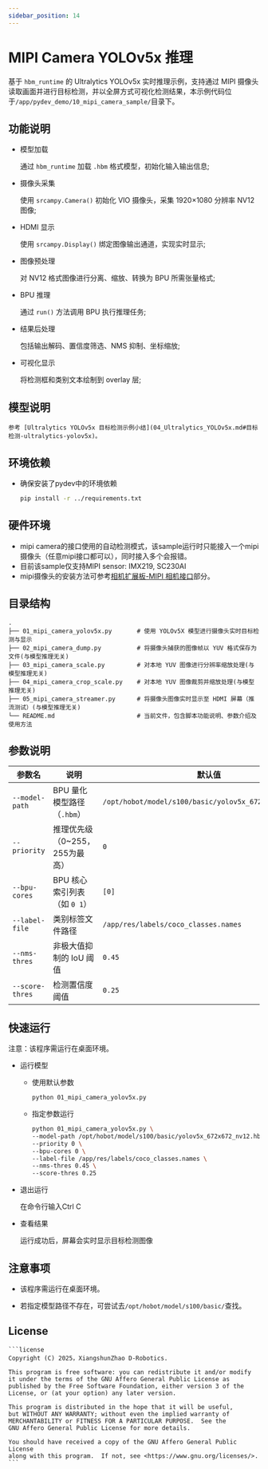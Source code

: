 ```yaml
---
sidebar_position: 14
---
```


# MIPI Camera YOLOv5x 推理

基于 `hbm_runtime` 的 Ultralytics YOLOv5x 实时推理示例，支持通过 MIPI 摄像头读取画面并进行目标检测，并以全屏方式可视化检测结果，本示例代码位于`/app/pydev_demo/10_mipi_camera_sample/`目录下。

## 功能说明

- 模型加载

    通过 `hbm_runtime` 加载 `.hbm` 格式模型，初始化输入输出信息;

- 摄像头采集

    使用 `srcampy.Camera()` 初始化 VIO 摄像头，采集 1920×1080 分辨率 NV12 图像;

- HDMI 显示

    使用 `srcampy.Display()` 绑定图像输出通道，实现实时显示;

- 图像预处理

    对 NV12 格式图像进行分离、缩放、转换为 BPU 所需张量格式;

- BPU 推理

    通过 `run()` 方法调用 BPU 执行推理任务;

- 结果后处理

    包括输出解码、置信度筛选、NMS 抑制、坐标缩放;

- 可视化显示

    将检测框和类别文本绘制到 overlay 层;


## 模型说明
    参考 [Ultralytics YOLOv5x 目标检测示例小结](04_Ultralytics_YOLOv5x.md#目标检测-ultralytics-yolov5x)。


## 环境依赖
- 确保安装了pydev中的环境依赖
    ```bash
    pip install -r ../requirements.txt
    ```

## 硬件环境
- mipi camera的接口使用的自动检测模式，该sample运行时只能接入一个mipi摄像头（任意mipi接口都可以），同时接入多个会报错。
- 目前该sample仅支持MIPI sensor: IMX219, SC230AI
- mipi摄像头的安装方法可参考[相机扩展板-MIPI 相机接口](../../01_Quick_start/01_hardware_introduction/02_rdk_s100_camera_expansion_board.md)部分。

## 目录结构

```text
.
├── 01_mipi_camera_yolov5x.py       # 使用 YOLOv5X 模型进行摄像头实时目标检测与显示
├── 02_mipi_camera_dump.py          # 将摄像头捕获的图像帧以 YUV 格式保存为文件(与模型推理无关)
├── 03_mipi_camera_scale.py         # 对本地 YUV 图像进行分辨率缩放处理(与模型推理无关)
├── 04_mipi_camera_crop_scale.py    # 对本地 YUV 图像裁剪并缩放处理(与模型推理无关)
├── 05_mipi_camera_streamer.py      # 将摄像头图像实时显示至 HDMI 屏幕（推流测试）(与模型推理无关)
└── README.md                       # 当前文件，包含脚本功能说明、参数介绍及使用方法
```

## 参数说明
| 参数名           | 说明                              | 默认值                                                    |
| --------------- | --------------------------------- | ------------------------------------------------------ |
| `--model-path`  | BPU 量化模型路径（`.hbm`）          | `/opt/hobot/model/s100/basic/yolov5x_672x672_nv12.hbm` |
| `--priority`    | 推理优先级（0\~255，255为最高）     | `0`                                                    |
| `--bpu-cores`   | BPU 核心索引列表（如 `0 1`）        | `[0]`                                                  |
| `--label-file`  | 类别标签文件路径                    | `/app/res/labels/coco_classes.names`                         |
| `--nms-thres`   | 非极大值抑制的 IoU 阈值             | `0.45`                                                 |
| `--score-thres` | 检测置信度阈值                      | `0.25`                                                 |


## 快速运行
注意：该程序需运行在桌面环境。
- 运行模型
    - 使用默认参数
        ```bash
        python 01_mipi_camera_yolov5x.py
        ```
    - 指定参数运行
        ```bash
        python 01_mipi_camera_yolov5x.py \
        --model-path /opt/hobot/model/s100/basic/yolov5x_672x672_nv12.hbm \
        --priority 0 \
        --bpu-cores 0 \
        --label-file /app/res/labels/coco_classes.names \
        --nms-thres 0.45 \
        --score-thres 0.25
        ```
- 退出运行

    在命令行输入Ctrl C

- 查看结果

    运行成功后，屏幕会实时显示目标检测图像

## 注意事项
- 该程序需运行在桌面环境。

- 若指定模型路径不存在，可尝试去`/opt/hobot/model/s100/basic/`查找。

## License
    ```license
    Copyright (C) 2025，XiangshunZhao D-Robotics.

    This program is free software: you can redistribute it and/or modify
    it under the terms of the GNU Affero General Public License as
    published by the Free Software Foundation, either version 3 of the
    License, or (at your option) any later version.

    This program is distributed in the hope that it will be useful,
    but WITHOUT ANY WARRANTY; without even the implied warranty of
    MERCHANTABILITY or FITNESS FOR A PARTICULAR PURPOSE.  See the
    GNU Affero General Public License for more details.

    You should have received a copy of the GNU Affero General Public License
    along with this program.  If not, see <https://www.gnu.org/licenses/>.
    ```
